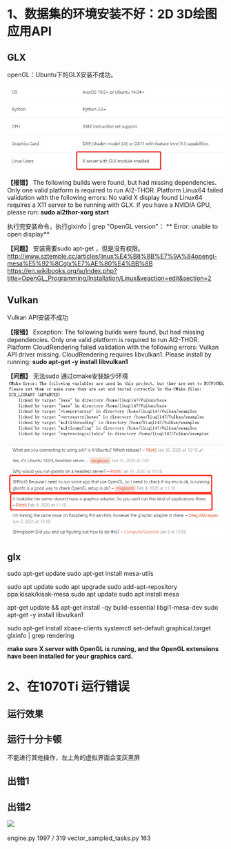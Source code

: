 # 1、数据集的环境安装不好：2D 3D绘图应用API

## GLX 
openGL：Ubuntu下的GLX安装不成功。

![所需环境](https://raw.githubusercontent.com/LIUQI-creat/pic/main/require.jpg)

**【报错】**
The following builds were found, but had missing dependencies. Only one valid platform is required to run AI2-THOR.
Platform Linux64 failed validation with the following errors: No valid X display found
  Linux64 requires a X11 server to be running with GLX. If you have a NVIDIA GPU, please run: **sudo ai2thor-xorg start**

执行完安装命令，执行glxinfo | grep "OpenGL version"：
** Error: unable to open display**

**【问题】**
安装需要sudo apt-get ，但是没有权限。
http://www.sztemple.cc/articles/linux%E4%B8%8B%E7%9A%84opengl-mesa%E5%92%8Cglx%E7%AE%80%E4%BB%8B
https://en.wikibooks.org/w/index.php?title=OpenGL_Programming/Installation/Linux&veaction=edit&section=2

## Vulkan
Vulkan API安装不成功

**【报错】**
Exception: The following builds were found, but had missing dependencies. Only one valid platform is required to run AI2-THOR.
Platform CloudRendering failed validation with the following errors: Vulkan API driver missing.
  CloudRendering requires libvulkan1. Please install by running: **sudo apt-get -y install libvulkan1**

**【问题】**
无法sudo
通过cmake安装缺少环境
![](https://raw.githubusercontent.com/LIUQI-creat/pic/main/20221028111015.png)


![](https://raw.githubusercontent.com/LIUQI-creat/pic/main/20221101143106.png)


## glx
sudo apt-get update
sudo apt-get install mesa-utils

sudo apt update
sudo apt upgrade
sudo add-apt-repository ppa:kisak/kisak-mesa
sudo apt update
sudo apt install mesa

apt-get update && apt-get install -qy build-essential libgl1-mesa-dev
sudo apt-get -y install libvulkan1

sudo apt-get install xbase-clients
systemctl set-default graphical.target
glxinfo | grep rendering


**make sure X server with OpenGL is running, and the OpenGL extensions have been installed for your graphics card.**


# 2、在1070Ti 运行错误
## 运行效果

## 运行十分卡顿
不能进行其他操作，左上角的虚拟界面会变灰黑屏
## 出错1
## 出错2 
![](https://raw.githubusercontent.com/LIUQI-creat/pic/main/20221103194656.png)







engine.py    1997      / 319
vector_sampled_tasks.py           163


<!--stackedit_data:
eyJoaXN0b3J5IjpbMjM2MTU3MTA3LC0yMDU3Nzk0Njk0LC02Nj
g4MzMyMTMsLTExMzEwNTAzNTYsLTE0NTYzOTY0MjYsMjEyMTA3
ODExLDE4MTM3NDQ0MTcsMTA5Njg4NTE5NCwtMTYyNTIyMjE2Ny
wxNDY1MDcwMTI3LDExMjkwNTM0MDUsLTY5MDI4NDcyOSwxODQ5
NjQ1MzI0LDM1NjU5MDcyMl19
-->